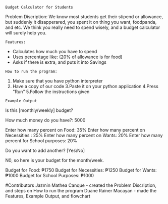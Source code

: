 ```Budget Calculator for Students```

Problem Discription: We know most students get their stipend or allowance, but suddenly it disapperared, you spent it on thing you want, foodpanda, and etc. We think you really need to spend wisely, and a budget calculator will surely help you.

```Features:```
- Calculates how much you have to spend
- Uses percentage like: (20% of allowance is for food)
- Asks if there is extra, and puts it into Savings

```How to run the program:```
1. Make sure that you have python interpreter 
2. Have a copy of our code 
3.Paste it on your python application 
4.Press "Run" 
5.Follow the instructions given 

```Example Output```

Is this [monthly/weekly] budget?

How much money do you have?: 5000

Enter how many percent on Food: 35%
Enter how many percent on Necessities : 25%
Enter how many percent on Wants: 20%
Enter how many percent for School purposes: 20%

Do you want to add another? [Yes\No]

N0, so here is your budget for the month/week.

Budget for Food: ₱1750
Budget for Necessities: ₱1250
Budget for Wants: ₱1000
Budget for School Purposes: ₱1000

#Contributors
Jazmin Mathea Canque - created the Problem Discription, and steps on How to run the program
Duane Rainer Macayan - made the Features, Example Output, and flowchart 

